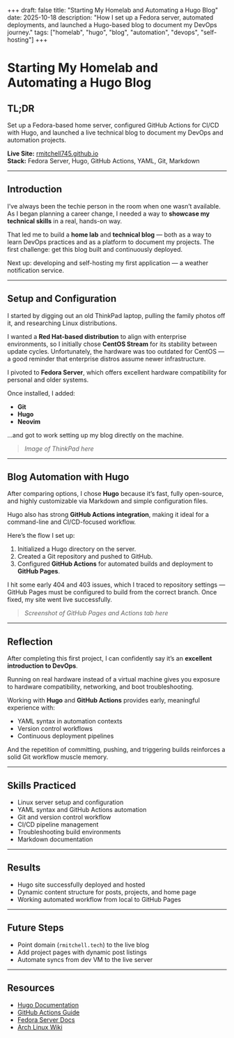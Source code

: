 +++
draft: false
title: "Starting My Homelab and Automating a Hugo Blog"
date: 2025-10-18
description: "How I set up a Fedora server, automated deployments, and launched a Hugo-based blog to document my DevOps journey."
tags: ["homelab", "hugo", "blog", "automation", "devops", "self-hosting"]
+++

# Starting My Homelab and Automating a Hugo Blog

## TL;DR
Set up a Fedora-based home server, configured GitHub Actions for CI/CD with Hugo, and launched a live technical blog to document my DevOps and automation projects.  

**Live Site:** [rmitchell745.github.io](https://rmitchell745.github.io)  
**Stack:** Fedora Server, Hugo, GitHub Actions, YAML, Git, Markdown  

<!--more-->

---

## Introduction
I’ve always been the techie person in the room when one wasn’t available. As I began planning a career change, I needed a way to **showcase my technical skills** in a real, hands-on way.  

That led me to build a **home lab** and **technical blog** — both as a way to learn DevOps practices and as a platform to document my projects. The first challenge: get this blog built and continuously deployed.  

Next up: developing and self-hosting my first application — a weather notification service.

---

## Setup and Configuration
I started by digging out an old ThinkPad laptop, pulling the family photos off it, and researching Linux distributions.  

I wanted a **Red Hat-based distribution** to align with enterprise environments, so I initially chose **CentOS Stream** for its stability between update cycles. Unfortunately, the hardware was too outdated for CentOS — a good reminder that enterprise distros assume newer infrastructure.  

I pivoted to **Fedora Server**, which offers excellent hardware compatibility for personal and older systems.  

Once installed, I added:
- **Git**
- **Hugo**
- **Neovim**

…and got to work setting up my blog directly on the machine.

> _Image of ThinkPad here_

---

## Blog Automation with Hugo
After comparing options, I chose **Hugo** because it’s fast, fully open-source, and highly customizable via Markdown and simple configuration files.  

Hugo also has strong **GitHub Actions integration**, making it ideal for a command-line and CI/CD-focused workflow.  

Here’s the flow I set up:
1. Initialized a Hugo directory on the server.  
2. Created a Git repository and pushed to GitHub.  
3. Configured **GitHub Actions** for automated builds and deployment to **GitHub Pages**.  

I hit some early 404 and 403 issues, which I traced to repository settings — GitHub Pages must be configured to build from the correct branch. Once fixed, my site went live successfully.

> _Screenshot of GitHub Pages and Actions tab here_

---

## Reflection
After completing this first project, I can confidently say it’s an **excellent introduction to DevOps**.  

Running on real hardware instead of a virtual machine gives you exposure to hardware compatibility, networking, and boot troubleshooting.  

Working with **Hugo** and **GitHub Actions** provides early, meaningful experience with:
- YAML syntax in automation contexts  
- Version control workflows  
- Continuous deployment pipelines  

And the repetition of committing, pushing, and triggering builds reinforces a solid Git workflow muscle memory.

---

## Skills Practiced
- Linux server setup and configuration  
- YAML syntax and GitHub Actions automation  
- Git and version control workflow  
- CI/CD pipeline management  
- Troubleshooting build environments  
- Markdown documentation  

---

## Results
- Hugo site successfully deployed and hosted  
- Dynamic content structure for posts, projects, and home page  
- Working automated workflow from local to GitHub Pages  

---

## Future Steps
- Point domain (`rmitchell.tech`) to the live blog  
- Add project pages with dynamic post listings  
- Automate syncs from dev VM to the live server  

---

## Resources
- [Hugo Documentation](https://gohugo.io/documentation/)  
- [GitHub Actions Guide](https://docs.github.com/en/actions)  
- [Fedora Server Docs](https://docs.fedoraproject.org/en-US/fedora-server/)  
- [Arch Linux Wiki](https://wiki.archlinux.org/title/Main_page)

